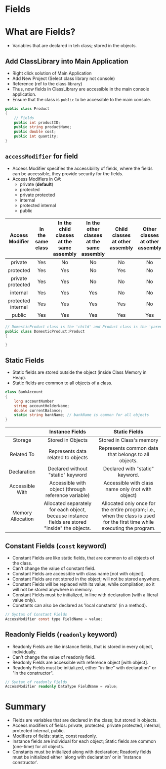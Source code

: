# Fields

# What are Fields?

- Variables that are declared in teh class; stored in the objects.

## Add ClassLibrary into Main Application

- Right click solution of Main Application
- Add New Project (Select class library not console)
- Reference (ref to the class library)
- Thus, now fields in ClassLibrary are accessible in the main console application.
- Ensure that the class is `public` to be accessible to the main console.

```cs
public class Product
{
    // Fields
    public int productID;
    public string productName;
    public double cost;
    public int quantity;
}
```

## `accessModifier` for field

- Access Modifier specifies the accessibility of fields, where the fields can be accessible, they provide security for the fields.
- Access Modifiers in C#:
    - private (**default**)
    - protected
    - private protected
    - internal
    - protected internal
    - public

|Access Modifier|In the same class|In the child classes at the same assembly|In the other classes at the same assembly|Child classes at other assembly|Other classes at other assembly|
|:-:|:-:|:-:|:-:|:-:|:-:|
|private|Yes|No|No|No|No|
|protected|Yes|Yes|No|Yes|No|
|private protected|Yes|Yes|No|No|No|
|internal|Yes|Yes|Yes|No|No|
|protected internal|Yes|Yes|Yes|Yes|No|
|public|Yes|Yes|Yes|Yes|Yes|

```cs
// DomesticProduct class is the 'child' and Product class is the 'parent'
public class DomesticProduct:Product
{

}
```

## Static Fields

- Static fields are stored outside the object (inside Class Memory in Heap).
- Static fields are common to all objects of a class.
```cs
class BankAccount 
{
    long accountNumber
    string accountHolderName;
    double currentBalance;
    static string bankName; // bankName is common for all objects
}
```

||Instance Fields|Static Fields|
|:-:|:-:|:-:|
|Storage|Stored in Objects|Stored in Class's memory|
|Related To|Represents data related to objects|Represents common data that belongs to all objects.|
|Declaration|Declared without "static" keyword|Declared with "static" keyword.|
|Accessible With|Accessible with object (through reference variable)|Accessible with class name only (not with object)|
|Memory Allocation|Allocated separately for each object, because instance fields are stored "inside" the objects.|Allocated only once for the entire program; i.e., when the class is used for the first time while executing the program.|

## Constant Fields (`const` keyword)

- Constant Fields are like static fields, that are common to all objects of the class.
- Can't change the value of constant field.
- Constant Fields are accessible with class name [not with object].
- Constant Fields are not stored in the object; will not be stored anywhere.
- Constant Fields will be replaced with its value, while compilation; so it will not be stored anywhere in memory.
- Constant Fields must be initialized, in line with declaration (with a literal value only).
- Constants can also be declared as 'local constants' (in a method).

```cs
// Syntax of Constant Fields
AccessModifier const type FieldName = value;
```

## Readonly Fields (`readonly` keyword)

- Readonly Fields are like instance fields, that is stored in every object, individually.
- Can't change the value of readonly field.
- Readonly Fields are accessible with reference object [with object].
- Readonly Fields must be initialized, either "in-line" with declaration" or "in the constructor".

```cs
// Syntax of readonly Fields
AccessModifier readonly DataType FieldName = value;
```

# Summary

- Fields are variables that are declared in the class; but stored in objects.
- Access modifiers of fields: private, protected, private protected, internal, protected internal, public.
- Modifiers of fields: static, const readonly.
- Instance fields are individual for each object; Static fields are common (one-time) for all objects.
- Constants must be initialized along with declaration; Readonly fields must be initialized either 'along with declaration' or in 'instance constructor'.











